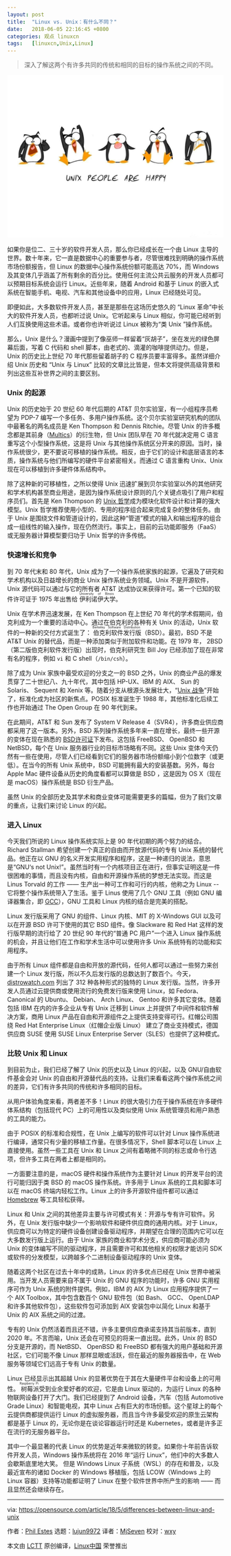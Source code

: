 ```yaml
---
layout: post
title:	"Linux vs. Unix：有什么不同？"
date:	2018-06-05 22:16:45 +0800 
categories:	观点 linuxcn 
tags:	[linuxcn,Unix,Linux]
---
```




> 
> 深入了解这两个有许多共同的传统和相同的目标的操作系统之间的不同。
> 
> 
> 


![](/Asserts/Images/album/201806/05/221628zcsu1oi3ofe6ei1c.jpg)


如果你是位二、三十岁的软件开发人员，那么你已经成长在一个由 Linux 主导的世界。数十年来，它一直是数据中心的重要参与者，尽管很难找到明确的操作系统市场份额报告，但 Linux 的数据中心操作系统份额可能高达 70%，而 Windows 及其变体几乎涵盖了所有剩余的百分比。使用任何主流公共云服务的开发人员都可以预期目标系统会运行 Linux。近些年来，随着 Android 和基于 Linux 的嵌入式系统在智能手机、电视、汽车和其他设备中的应用，Linux 已经随处可见。


即便如此，大多数软件开发人员，甚至是那些在这场历史悠久的 “Linux 革命”中长大的软件开发人员，也都听过说 Unix。它听起来与 Linux 相似，你可能已经听到人们互换使用这些术语。或者你也许听说过 Linux 被称为“类 Unix ”操作系统。


那么，Unix 是什么？漫画中提到了像巫师一样留着“灰胡子”，坐在发光的绿色屏幕后面，写着 C 代码和 shell 脚本，由老式的、滴灌的咖啡提供动力。但是，Unix 的历史比上世纪 70 年代那些留着胡子的 C 程序员要丰富得多。虽然详细介绍 Unix 历史和 “Unix 与 Linux” 比较的文章比比皆是，但本文将提供高级背景和列出这些互补世界之间的主要区别。


### Unix 的起源


Unix 的历史始于 20 世纪 60 年代后期的 AT&T 贝尔实验室，有一小组程序员希望为 PDP-7 编写一个多任务、多用户操作系统。这个贝尔实验室研究机构的团队中最著名的两名成员是 Ken Thompson 和 Dennis Ritchie。尽管 Unix 的许多概念都是其前身（[Multics](https://en.wikipedia.org/wiki/Multics)）的衍生物，但 Unix 团队早在 70 年代就决定用 C 语言重写这个小型操作系统，这是将 Unix 与其他操作系统区分开来的原因。当时，操作系统很少，更不要说可移植的操作系统。相反，由于它们的设计和底层语言的本质，操作系统与他们所编写的硬件平台紧密相关。而通过 C 语言重构 Unix、Unix 现在可以移植到许多硬件体系结构中。


除了这种新的可移植性，之所以使得 Unix 迅速扩展到贝尔实验室以外的其他研究和学术机构甚至商业用途，是因为操作系统设计原则的几个关键点吸引了用户和程序员们。首先是 Ken Thompson 的 [Unix 哲学](https://en.wikipedia.org/wiki/Unix_philosophy)成为模块化软件设计和计算的强大模型。Unix 哲学推荐使用小型的、专用的程序组合起来完成复杂的整体任务。由于 Unix 是围绕文件和管道设计的，因此这种“管道”模式的输入和输出程序的组合成一组线性的输入操作，现在仍然流行。事实上，目前的云功能即服务（FaaS）或无服务器计算模型要归功于 Unix 哲学的许多传统。


### 快速增长和竞争


到 70 年代末和 80 年代，Unix 成为了一个操作系统家族的起源，它遍及了研究和学术机构以及日益增长的商业 Unix 操作系统业务领域。Unix 不是开源软件，Unix 源代码可以通过与它的所有者 AT&T 达成协议来获得许可。第一个已知的软件许可证于 1975 年出售给<ruby> 伊利诺伊大学 <rt>  University of Illinois </rt></ruby>。


Unix 在学术界迅速发展，在 Ken Thompson 在上世纪 70 年代的学术假期间，伯克利成为一个重要的活动中心。通过在伯克利的各种有关 Unix 的活动，Unix 软件的一种新的交付方式诞生了：<ruby> 伯克利软件发行版 <rt>  Berkeley Software Distribution </rt></ruby>（BSD）。最初，BSD 不是 AT&T Unix 的替代品，而是一种添加类似于附加软件和功能。在 1979 年， 2BSD（第二版伯克利软件发行版）出现时，伯克利研究生 Bill Joy 已经添加了现在非常有名的程序，例如 `vi` 和 C shell（`/bin/csh`）。


除了成为 Unix 家族中最受欢迎的分支之一的 BSD 之外，Unix 的商业产品的爆发贯穿了二十世纪八、九十年代，其中包括 HP-UX、IBM 的 AIX、 Sun 的 Solaris、 Sequent 和 Xenix 等。随着分支从根源头发展壮大，“[Unix 战争](https://en.wikipedia.org/wiki/Unix_wars)”开始了，标准化成为社区的新焦点。POSIX 标准诞生于 1988 年，其他标准化后续工作也开始通过 The Open Group 在 90 年代到来。


在此期间，AT&T 和 Sun 发布了 System V Release 4（SVR4），许多商业供应商都采用了这一版本。另外，BSD 系列操作系统多年来一直在增长，最终一些开源的变体在现在熟悉的 [BSD许可证](https://en.wikipedia.org/wiki/BSD_licenses)下发布。这包括 FreeBSD、 OpenBSD 和 NetBSD，每个在 Unix 服务器行业的目标市场略有不同。这些 Unix 变体今天仍然有一些在使用，尽管人们已经看到它们的服务器市场份额缩小到个位数字（或更低）。在当今的所有 Unix 系统中，BSD 可能拥有最大的安装基数。另外，每台 Apple Mac 硬件设备从历史的角度看都可以算做是 BSD ，这是因为 OS X（现在是 macOS）操作系统是 BSD 衍生产品。


虽然 Unix 的全部历史及其学术和商业变体可能需要更多的篇幅，但为了我们文章的重点，让我们来讨论 Linux 的兴起。


### 进入 Linux


今天我们所说的 Linux 操作系统实际上是 90 年代初期的两个努力的结合。Richard Stallman 希望创建一个真正的自由而开放源代码的专有 Unix 系统的替代品。他正在以 GNU 的名义开发实用程序和程序，这是一种递归的说法，意思是“GNU‘s not Unix!”。虽然当时有一个内核项目正在进行，但事实证明这是一件很困难的事情，而且没有内核，自由和开源操作系统的梦想无法实现。而这是 Linus Torvald 的工作 —— 生产出一种可工作和可行的内核，他称之为 Linux -- 它将整个操作系统带入了生活。鉴于 Linus 使用了几个 GNU 工具（例如 GNU 编译器集合，即 [GCC](https://en.wikipedia.org/wiki/GNU_Compiler_Collection)），GNU 工具和 Linux 内核的结合是完美的搭配。


Linux 发行版采用了 GNU 的组件、Linux 内核、MIT 的 X-Windows GUI 以及可以在开源 BSD 许可下使用的其它 BSD 组件。像 Slackware 和 Red Hat 这样的发行版早期的流行给了 20 世纪 90 年代的“普通 PC 用户”一个进入 Linux 操作系统的机会，并且让他们在工作和学术生活中可以使用许多 Unix 系统特有的功能和实用程序。


由于所有 Linux 组件都是自由和开放的源代码，任何人都可以通过一些努力来创建一个 Linux 发行版，所以不久后发行版的总数达到了数百个。今天，[distrowatch.com](https://distrowatch.com/) 列出了 312 种各种形式的独特的 Linux 发行版。当然，许多开发人员通过云提供商或使用流行的免费发行版来使用 Linux，如 Fedora、 Canonical 的 Ubuntu、 Debian、 Arch Linux、 Gentoo 和许多其它变体。随着包括 IBM 在内的许多企业从专有 Unix 迁移到 Linux 上并提供了中间件和软件解决方案，商用 Linux 产品在自由和开源组件之上提供支持变得可行。红帽公司围绕 Red Hat Enterprise Linux（红帽企业版 Linux） 建立了商业支持模式，德国供应商 SUSE 使用 SUSE Linux Enterprise Server（SLES）也提供了这种模式。


### 比较 Unix 和 Linux


到目前为止，我们已经了解了 Unix 的历史以及 Linux 的兴起，以及 GNU/自由软件基金会对 Unix 的自由和开源替代品的支持。让我们来看看这两个操作系统之间的差异，它们有许多共同的传统和许多相同的目标。


从用户体验角度来看，两者差不多！Linux 的很大吸引力在于操作系统在许多硬件体系结构（包括现代 PC）上的可用性以及类似使用 Unix 系统管理员和用户熟悉的工具的能力。


由于 POSIX 的标准和合规性，在 Unix 上编写的软件可以针对 Linux 操作系统进行编译，通常只有少量的移植工作量。在很多情况下，Shell 脚本可以在 Linux 上直接使用。虽然一些工具在 Unix 和 Linux 之间有着略微不同的标志或命令行选项，但许多工具在两者上都是相同的。


一方面要注意的是，macOS 硬件和操作系统作为主要针对 Linux 的开发平台的流行可能归因于类 BSD 的 macOS 操作系统。许多用于 Linux 系统的工具和脚本可以在 macOS 终端内轻松工作。Linux 上的许多开源软件组件都可以通过 [Homebrew](https://brew.sh/) 等工具轻松获得。


Linux 和 Unix 之间的其他差异主要与许可模式有关：开源与专有许可软件。另外，在 Unix 发行版中缺少一个影响软件和硬件供应商的通用内核。对于 Linux，供应商可以为特定的硬件设备创建设备驱动程序，并期望在合理的范围内它可以在大多数发行版上运行。由于 Unix 家族的商业和学术分支，供应商可能必须为 Unix 的变体编写不同的驱动程序，并且需要许可和其他相关的权限才能访问 SDK 或软件的分发模型，以跨越多个二进制设备驱动程序的 Unix 变体。


随着这两个社区在过去十年中的成熟，Linux 的许多优点已经在 Unix 世界中被采用。当开发人员需要来自不属于 Unix 的 GNU 程序的功能时，许多 GNU 实用程序可作为 Unix 系统的附件提供。例如，IBM 的 AIX 为 Linux 应用程序提供了一个 AIX Toolbox，其中包含数百个 GNU 软件包（如 Bash、 GCC、 OpenLDAP 和许多其他软件包），这些软件包可添加到 AIX 安装包中以简化 Linux 和基于 Unix 的 AIX 系统之间的过渡。


专有的 Unix 仍然活着而且还不错，许多主要供应商承诺支持其当前版本，直到 2020 年。不言而喻，Unix 还会在可预见的将来一直出现。此外，Unix 的 BSD 分支是开源的，而 NetBSD、 OpenBSD 和 FreeBSD 都有强大的用户基础和开源社区，它们可能不像 Linux 那样显眼或活跃，但在最近的服务器报告中，在 Web 服务等领域它们远高于专有 Unix 的数量。


Linux 已经显示出其超越 Unix 的显著优势在于其在大量硬件平台和设备上的可用性。<ruby> 树莓派 <rt>  Raspberry Pi </rt></ruby>受到业余爱好者的欢迎，它是由 Linux 驱动的，为运行 Linux 的各种物联网设备打开了大门。我们已经提到了 Android 设备，汽车（包括 Automotive Grade Linux）和智能电视，其中 Linux 占有巨大的市场份额。这个星球上的每个云提供商都提供运行 Linux 的虚拟服务器，而且当今许多最受欢迎的原生云架构都是基于 Linux 的，无论你是在谈论容器运行时还是 Kubernetes，或者是许多正在流行的无服务器平台。


其中一个最显著的代表 Linux 的优势是近年来微软的转变。如果你十年前告诉软件开发人员，Windows 操作系统将在 2016 年“运行 Linux”，他们中的大多数人会歇斯底里地大笑。 但是 Windows Linux 子系统（WSL）的存在和普及，以及最近宣布的诸如 Docker 的 Windows 移植版，包括 LCOW（Windows 上的 Linux 容器）支持等功能都证明了 Linux 在整个软件世界中所产生的影响 —— 而且显然还会继续存在。




---


via: <https://opensource.com/article/18/5/differences-between-linux-and-unix>


作者：[Phil Estes](https://opensource.com/users/estesp) 选题：[lujun9972](https://github.com/lujun9972) 译者：[MjSeven](https://github.com/MjSeven) 校对：[wxy](https://github.com/wxy)


本文由 [LCTT](https://github.com/LCTT/TranslateProject) 原创编译，[Linux中国](https://linux.cn/) 荣誉推出
